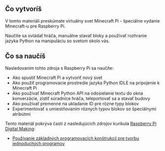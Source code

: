 ## Čo vytvoríš

V tomto materiáli preskúmate virtuálny svet Minecraft Pi - špeciálne vydanie Minecraft-u pre Raspberry Pi.

Naučíte sa ovládať hráča, manuálne stavať bloky a používať rozhranie jazyka Python na manipuláciu so svetom okolo vás.

## Čo sa naučíš

Nasledovaním tohto zdroja s Raspberry Pi sa naučíte:

- Ako spustiť Minecraft Pi a vytvoriť nový svet
- Ako použiť programovacie prostredie jazyka Python IDLE na pripojenie k Minecraft Pi
- Ako používať Minecraft Python API na odosielanie textu do okna konverzácie, zistiť súradníce hráča, teleportovať sa a stavať budovy
- Ako používať premenné na ukladanie ID pre rôzne typy blokov
- Experimentovať s umiestňovaním rôznych typov blokov so špeciálnymi atribútmi

Tento materiál pokrýva časti z nasledujúcich zdrojov kurikula [Raspberry Pi Digital Making](https://www.raspberrypi.org/curriculum/):

- [Používanie základných programovacích konštrukcií pre tvorbu jednoduchých programov](https://www.raspberrypi.org/curriculum/programming/creator)